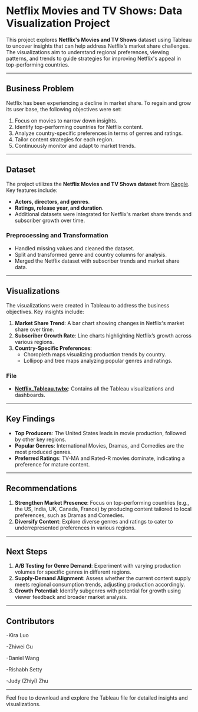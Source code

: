 
# **Netflix Movies and TV Shows: Data Visualization Project**

This project explores **Netflix's Movies and TV Shows** dataset using Tableau to uncover insights that can help address Netflix’s market share challenges. The visualizations aim to understand regional preferences, viewing patterns, and trends to guide strategies for improving Netflix's appeal in top-performing countries.

---

## **Business Problem**
Netflix has been experiencing a decline in market share. To regain and grow its user base, the following objectives were set:
1. Focus on movies to narrow down insights.
2. Identify top-performing countries for Netflix content.
3. Analyze country-specific preferences in terms of genres and ratings.
4. Tailor content strategies for each region.
5. Continuously monitor and adapt to market trends.

---

## **Dataset**
The project utilizes the **Netflix Movies and TV Shows dataset** from [Kaggle](https://www.kaggle.com/datasets/shivamb/netflix-shows). Key features include:
- **Actors, directors, and genres**.
- **Ratings, release year, and duration**.
- Additional datasets were integrated for Netflix's market share trends and subscriber growth over time.

### **Preprocessing and Transformation**
- Handled missing values and cleaned the dataset.
- Split and transformed genre and country columns for analysis.
- Merged the Netflix dataset with subscriber trends and market share data.

---

## **Visualizations**
The visualizations were created in Tableau to address the business objectives. Key insights include:
1. **Market Share Trend**: A bar chart showing changes in Netflix's market share over time.
2. **Subscriber Growth Rate**: Line charts highlighting Netflix’s growth across various regions.
3. **Country-Specific Preferences**: 
   - Choropleth maps visualizing production trends by country.
   - Lollipop and tree maps analyzing popular genres and ratings.

### **File**
- **[Netflix_Tableau.twbx](Netflix_Tableau.twbx)**: Contains all the Tableau visualizations and dashboards.

---

## **Key Findings**
- **Top Producers**: The United States leads in movie production, followed by other key regions.
- **Popular Genres**: International Movies, Dramas, and Comedies are the most produced genres.
- **Preferred Ratings**: TV-MA and Rated-R movies dominate, indicating a preference for mature content.

---

## **Recommendations**
1. **Strengthen Market Presence**: Focus on top-performing countries (e.g., the US, India, UK, Canada, France) by producing content tailored to local preferences, such as Dramas and Comedies.
2. **Diversify Content**: Explore diverse genres and ratings to cater to underrepresented preferences in various regions.

---

## **Next Steps**
1. **A/B Testing for Genre Demand**: Experiment with varying production volumes for specific genres in different regions.
2. **Supply-Demand Alignment**: Assess whether the current content supply meets regional consumption trends, adjusting production accordingly.
3. **Growth Potential**: Identify subgenres with potential for growth using viewer feedback and broader market analysis.

---
## Contributors
-Kira Luo

-Zhiwei Gu

-Daniel Wang

-Rishabh Setty

-Judy (Zhiyi) Zhu

---
Feel free to download and explore the Tableau file for detailed insights and visualizations.
